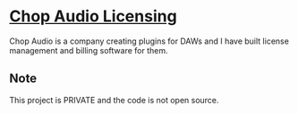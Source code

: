 # [Chop Audio Licensing](https://checkout.chopaudio.com/)

Chop Audio is a company creating plugins for DAWs and I have built license management and billing software for them.

## Note
This project is PRIVATE and the code is not open source.
